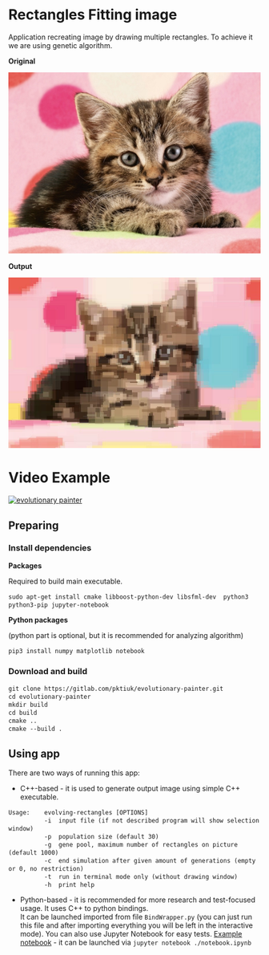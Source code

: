 # Rectangles Fitting image
Application recreating image by drawing multiple rectangles. To achieve it we are using genetic algorithm.

**Original**

![](./kitty.jpg)

**Output**

![](./generated_kitty.png)

# Video Example


[![evolutionary painter](https://img.youtube.com/vi/DsNYq7b73DI/0.jpg)](https://youtu.be/DsNYq7b73DI "Evolutionary painter")

## Preparing

### Install dependencies

**Packages**

Required to build main executable.
```
sudo apt-get install cmake libboost-python-dev libsfml-dev  python3 python3-pip jupyter-notebook
```

**Python packages**

(python part is optional, but it is recommended for analyzing algorithm)
```
pip3 install numpy matplotlib notebook
```

### Download and build
```
git clone https://gitlab.com/pktiuk/evolutionary-painter.git
cd evolutionary-painter
mkdir build
cd build
cmake ..
cmake --build .
```

## Using app

There are two ways of running this app:
- C++-based - it is used to generate output image using simple C++ executable.
```
Usage:    evolving-rectangles [OPTIONS]
          -i  input file (if not described program will show selection window)
          -p  population size (default 30)
          -g  gene pool, maximum number of rectangles on picture (default 1000)
          -c  end simulation after given amount of generations (empty or 0, no restriction)
          -t  run in terminal mode only (without drawing window)
          -h  print help
```
- Python-based - it is recommended for more research and test-focused usage. It uses C++ to python bindings.  
It can be launched imported from file `BindWrapper.py` (you can just run this file and after importing everything you will be left in the interactive mode).
You can also use Jupyter Notebook for easy tests. [Example notebook](./notebook.ipynb) - it can be launched via `jupyter notebook ./notebook.ipynb`
